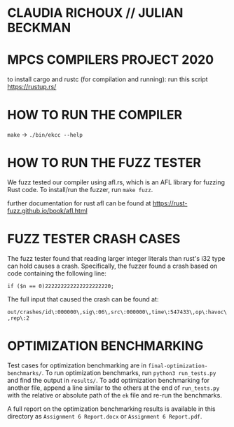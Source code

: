 # CLAUDIA RICHOUX // JULIAN BECKMAN
# MPCS COMPILERS PROJECT 2020

to install cargo and rustc (for compilation and running): run this script https://rustup.rs/

# HOW TO RUN THE COMPILER

`make` -> `./bin/ekcc --help`

# HOW TO RUN THE FUZZ TESTER

We fuzz tested our compiler using afl.rs, which is an AFL library for fuzzing Rust code. To install/run the fuzzer, run `make fuzz`.

further documentation for rust afl can be found at https://rust-fuzz.github.io/book/afl.html

# FUZZ TESTER CRASH CASES

The fuzz tester found that reading larger integer literals than rust's i32 type can hold causes a crash.
Specifically, the fuzzer found a crash based on code containing the following line:

```if ($n == 0)222222222222222222220;```

The full input that caused the crash can be found at:

```out/crashes/id\:000000\,sig\:06\,src\:000000\,time\:547433\,op\:havoc\,rep\:2```

# OPTIMIZATION BENCHMARKING

Test cases for optimization benchmarking are in `final-optimization-benchmarks/`. To run optimization benchmarks, run `python3 run_tests.py` and find the output in `results/`. To add optimization benchmarking for another file, append a line similar to the others at the end of `run_tests.py` with the relative or absolute path of the `ek` file and re-run the benchmarks.

A full report on the optimization benchmarking results is available in this directory as `Assignment 6 Report.docx` or `Assignment 6 Report.pdf`.
